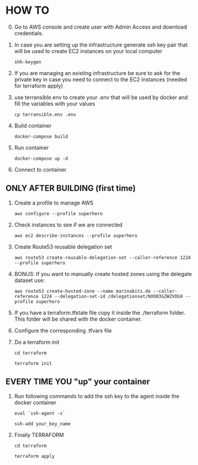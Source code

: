 # HOW TO

0. Go to AWS console and create user with Admin Access and download credentials.

1. In case you are setting up the infrastructure generate ssh key pair that will be used to create EC2 instances on your local computer

    ``shh-keygen``

2. If you are managing an existing infrastructure be sure to ask for the private key in case you need to connect to the EC2 instances (needed for terraform apply)

2. use terransible.env to create your .env that will be used by docker and fill the variables with your values

    ``cp terransible.env .env``

3. Build container

    ``docker-compose build``

4. Run container

    ``docker-compose up -d``

5. Connect to container

## ONLY AFTER BUILDING (first time)

1. Create a profile to manage AWS 

    ``aws configure --profile superhero``

8. Check instances to see if we are connected

    ``aws ec2 describe-instances --profile superhero``

9. Create Route53 reusable delegation set 

    ``aws route53 create-reusable-delegation-set --caller-reference 1224 --profile superhero``

10. BONUS: If you want to manually create hosted zones using the delegate dataset use:

    ``aws route53 create-hosted-zone --name marinabits.de --caller-reference 1224 --delegation-set-id /delegationset/NXO03GZWZVOG9 --profile superhero``

11. If you have a terraform.tfstate file copy it inside the ./terraform folder. This folder will be shared with the docker container.

12. Configure the corresponding .tfvars file 

23. Do a terraform init 

    ``cd terraform``

    ``terraform init``
## EVERY TIME YOU "up" your container

1. Run following commands to add the ssh key to the agent inside the docker container

    ```eval `ssh-agent -s` ```

    ``ssh-add your_key_name``

14. Finally TERRAFORM

    ``cd terraform``
    
    ``terraform apply``

